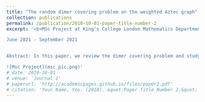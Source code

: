 ```yaml
---
title: "The random dimer covering problem on the weighted Aztec graph"
collection: publications
permalink: /publication/2010-10-01-paper-title-number-2
excerpt: '<b>MSc Project at King’s College London Mathematics Department, London, UK (supervised by Dr Gabriele Sicuro)</b><br>

June 2021 - September 2021


Abstract: In this paper, we review the dimer covering problem and study the random dimer problem on the weighted Aztec graph. We analysed the optimal solution at T = 0 and explored the weighted Aztec graph at finite temperature regimes using belief propagation algorithms. It was shown that the arctic circle phenomenon does not arise for low temperatures in the weighted Aztec graph problem.<br><br>

![Msc Project](msc_pic.png)'
# date: 2010-10-01
# venue: 'Journal 1'
# paperurl: 'http://academicpages.github.io/files/paper2.pdf'
# citation: 'Your Name, You. (2010). &quot;Paper Title Number 2.&quot; <i>Journal 1</i>. 1(2).'
---
```


